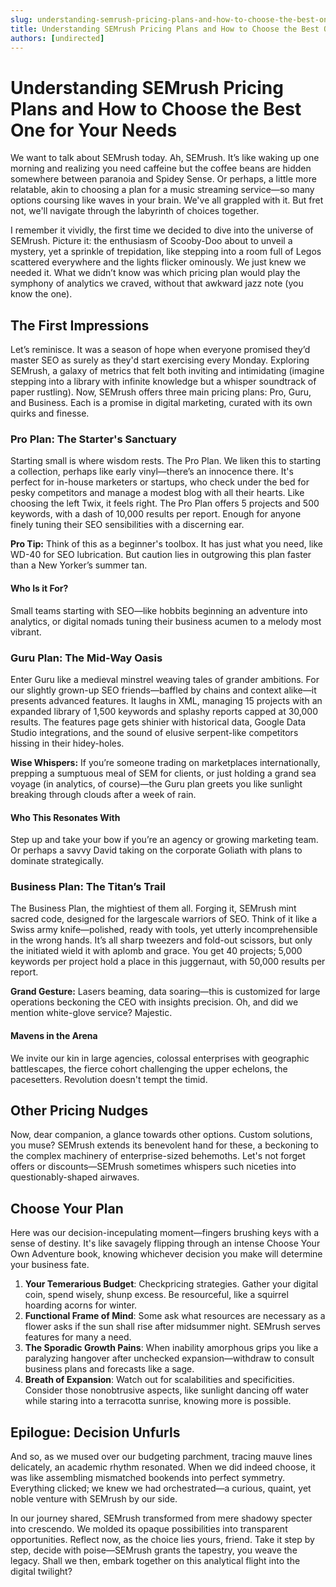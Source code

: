 ```yaml
---
slug: understanding-semrush-pricing-plans-and-how-to-choose-the-best-one-for-your-needs
title: Understanding SEMrush Pricing Plans and How to Choose the Best One for Your Needs
authors: [undirected]
---
```



# Understanding SEMrush Pricing Plans and How to Choose the Best One for Your Needs

We want to talk about SEMrush today. Ah, SEMrush. It’s like waking up one morning and realizing you need caffeine but the coffee beans are hidden somewhere between paranoia and Spidey Sense. Or perhaps, a little more relatable, akin to choosing a plan for a music streaming service—so many options coursing like waves in your brain. We've all grappled with it. But fret not, we'll navigate through the labyrinth of choices together.

I remember it vividly, the first time we decided to dive into the universe of SEMrush. Picture it: the enthusiasm of Scooby-Doo about to unveil a mystery, yet a sprinkle of trepidation, like stepping into a room full of Legos scattered everywhere and the lights flicker ominously. We just knew we needed it. What we didn’t know was which pricing plan would play the symphony of analytics we craved, without that awkward jazz note (you know the one). 

## The First Impressions

Let’s reminisce. It was a season of hope when everyone promised they’d master SEO as surely as they'd start exercising every Monday. Exploring SEMrush, a galaxy of metrics that felt both inviting and intimidating (imagine stepping into a library with infinite knowledge but a whisper soundtrack of paper rustling). Now, SEMrush offers three main pricing plans: Pro, Guru, and Business. Each is a promise in digital marketing, curated with its own quirks and finesse.

### Pro Plan: The Starter's Sanctuary

Starting small is where wisdom rests. The Pro Plan. We liken this to starting a collection, perhaps like early vinyl—there’s an innocence there. It's perfect for in-house marketers or startups, who check under the bed for pesky competitors and manage a modest blog with all their hearts. Like choosing the left Twix, it feels right. The Pro Plan offers 5 projects and 500 keywords, with a dash of 10,000 results per report. Enough for anyone finely tuning their SEO sensibilities with a discerning ear.

**Pro Tip:** Think of this as a beginner's toolbox. It has just what you need, like WD-40 for SEO lubrication. But caution lies in outgrowing this plan faster than a New Yorker’s summer tan.

#### Who Is it For?

Small teams starting with SEO—like hobbits beginning an adventure into analytics, or digital nomads tuning their business acumen to a melody most vibrant.

### Guru Plan: The Mid-Way Oasis

Enter Guru like a medieval minstrel weaving tales of grander ambitions. For our slightly grown-up SEO friends—baffled by chains and context alike—it presents advanced features. It laughs in XML, managing 15 projects with an expanded library of 1,500 keywords and splashy reports capped at 30,000 results. The features page gets shinier with historical data, Google Data Studio integrations, and the sound of elusive serpent-like competitors hissing in their hidey-holes.

**Wise Whispers:** If you’re someone trading on marketplaces internationally, prepping a sumptuous meal of SEM for clients, or just holding a grand sea voyage (in analytics, of course)—the Guru plan greets you like sunlight breaking through clouds after a week of rain.

#### Who This Resonates With

Step up and take your bow if you’re an agency or growing marketing team. Or perhaps a savvy David taking on the corporate Goliath with plans to dominate strategically.

### Business Plan: The Titan’s Trail

The Business Plan, the mightiest of them all. Forging it, SEMrush mint sacred code, designed for the largescale warriors of SEO. Think of it like a Swiss army knife—polished, ready with tools, yet utterly incomprehensible in the wrong hands. It’s all sharp tweezers and fold-out scissors, but only the initiated wield it with aplomb and grace. You get 40 projects; 5,000 keywords per project hold a place in this juggernaut, with 50,000 results per report.

**Grand Gesture:** Lasers beaming, data soaring—this is customized for large operations beckoning the CEO with insights precision. Oh, and did we mention white-glove service? Majestic.

#### Mavens in the Arena

We invite our kin in large agencies, colossal enterprises with geographic battlescapes, the fierce cohort challenging the upper echelons, the pacesetters. Revolution doesn't tempt the timid.

## Other Pricing Nudges

Now, dear companion, a glance towards other options. Custom solutions, you muse? SEMrush extends its benevolent hand for these, a beckoning to the complex machinery of enterprise-sized behemoths. Let's not forget offers or discounts—SEMrush sometimes whispers such niceties into questionably-shaped airwaves.

## Choose Your Plan

Here was our decision-incepulating moment—fingers brushing keys with a sense of destiny. It's like savagely flipping through an intense Choose Your Own Adventure book, knowing whichever decision you make will determine your business fate.

1. **Your Temerarious Budget**: Checkpricing strategies. Gather your digital coin, spend wisely, shunp excess. Be resourceful, like a squirrel hoarding acorns for winter.
2. **Functional Frame of Mind**: Some ask what resources are necessary as a flower asks if the sun shall rise after midsummer night. SEMrush serves features for many a need. 
3. **The Sporadic Growth Pains**: When inability amorphous grips you like a paralyzing hangover after unchecked expansion—withdraw to consult business plans and forecasts like a sage.
4. **Breath of Expansion**: Watch out for scalabilities and specificities. Consider those nonobtrusive aspects, like sunlight dancing off water while staring into a terracotta sunrise, knowing more is possible.

## Epilogue: Decision Unfurls

And so, as we mused over our budgeting parchment, tracing mauve lines delicately, an academic rhythm resonated. When we did indeed choose, it was like assembling mismatched bookends into perfect symmetry. Everything clicked; we knew we had orchestrated—a curious, quaint, yet noble venture with SEMrush by our side.

In our journey shared, SEMrush transformed from mere shadowy specter into crescendo. We molded its opaque possibilities into transparent opportunities. Reflect now, as the choice lies yours, friend. Take it step by step, decide with poise—SEMrush grants the tapestry, you weave the legacy. Shall we then, embark together on this analytical flight into the digital twilight?